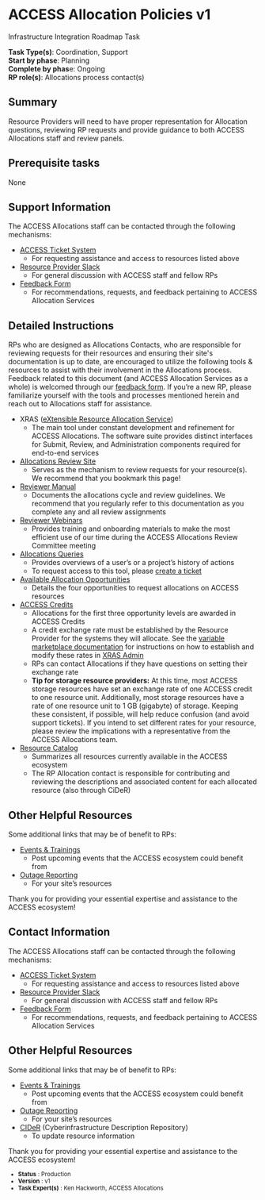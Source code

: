 # ACCESS Allocation Policies v1

Infrastructure Integration Roadmap Task

**Task Type(s)**: Coordination, Support  
**Start by phase**: Planning  
**Complete by phas**e: Ongoing  
**RP role(s)**: Allocations process contact(s)

## Summary

Resource Providers will need to have proper representation for Allocation questions, reviewing RP requests and provide guidance to both ACCESS Allocations staff and review panels.

## Prerequisite tasks

None

## Support Information

The ACCESS Allocations staff can be contacted through the following mechanisms:

* [ACCESS Ticket System](https://support.access-ci.org/open-a-ticket)
    * For requesting assistance and access to resources listed above
* [Resource Provider Slack](https://rpaccesscommu-wyz4369.slack.com)
    * For general discussion with ACCESS staff and fellow RPs
* [Feedback Form](https://docs.google.com/forms/d/e/1FAIpQLSdn-SXokNB_5s0r2SA_S9ZIZWZFlVPRD2OHepTH5HY2YND_zw/viewform)
    * For recommendations, requests, and feedback pertaining to ACCESS Allocation Services

## Detailed Instructions

RPs who are designed as Allocations Contacts, who are responsible for reviewing requests for their resources and ensuring their site's documentation is up to date, are encouraged to utilize the following tools & resources to assist with their involvement in the Allocations process. Feedback related to this document (and ACCESS Allocation Services as a whole) is welcomed through our [feedback form](https://docs.google.com/forms/d/e/1FAIpQLSdn-SXokNB_5s0r2SA_S9ZIZWZFlVPRD2OHepTH5HY2YND_zw/viewform). If you’re a new RP, please familiarize yourself with the tools and processes mentioned herein and reach out to Allocations staff for assistance.

* XRAS ([eXtensible Resource Allocation Service](https://allocations.access-ci.org/about-xras))
    * The main tool under constant development and refinement for ACCESS Allocations. The software suite provides distinct interfaces for Submit, Review, and Administration components required for end-to-end services
* [Allocations Review Site](https://review-access.xras.org/login)
    * Serves as the mechanism to review requests for your resource(s). We recommend that you bookmark this page!
* [Reviewer Manual](https://docs.google.com/document/d/1s0TLyKTXrKFjjVGJxE-7nwyzHfAwX-sjjBOJbsiprf4/edit#)
    * Documents the allocations cycle and review guidelines. We recommend that you regularly refer to this documentation as you complete any and all review assignments
* [Reviewer Webinars](https://drive.google.com/drive/folders/11TA2bibv0OxlkUWUba6cph6Fe1sGCcWi)
    * Provides training and onboarding materials to make the most efficient use of our time during the ACCESS Allocations Review Committee meeting
* [Allocations Queries](https://xacct-admin.access-ci.org/allocations_queries)
    * Provides overviews of a user’s or a project’s history of actions
    * To request access to this tool, please [create a ticket](https://support.access-ci.org/open-a-ticket)
* [Available Allocation Opportunities](https://allocations.access-ci.org/prepare-requests-overview)
    * Details the four opportunities to request allocations on ACCESS resources
* [ACCESS Credits](https://allocations.access-ci.org/use-credits-overview)
    * Allocations for the first three opportunity levels are awarded in ACCESS Credits
    * A credit exchange rate must be established by the Resource Provider for the systems they will allocate. See the [variable marketplace documentation](https://access-ci.atlassian.net/wiki/spaces/ACP/pages/1238073366/Variable+Marketplace+RP+Documentation#Variable-Marketplace) for instructions on how to establish and modify these rates in [XRAS Admin](https://admin-access.xras.org/)
    * RPs can contact Allocations if they have questions on setting their exchange rate
    * **Tip for storage resource providers:** At this time, most ACCESS storage resources
      have set an exchange rate of one ACCESS credit to one resource unit. Additionally,
      most storage resources have a rate of one resource unit to 1 GB (gigabyte)
      of storage. Keeping these consistent, if possible, will help reduce confusion
      (and avoid support tickets). If you intend to set different rates for your resource,
      please review the implications with a representative from the ACCESS Allocations team.
* [Resource Catalog](https://allocations.access-ci.org/resources)
    * Summarizes all resources currently available in the ACCESS ecosystem
    * The RP Allocation contact is responsible for contributing and reviewing the descriptions and associated content for each allocated resource (also through CiDeR)

## Other Helpful Resources

Some additional links that may be of benefit to RPs:

* [Events & Trainings](https://support.access-ci.org/events)
    * Post upcoming events that the ACCESS ecosystem could benefit from
* [Outage Reporting](https://operations.access-ci.org/infrastructure_news)
    * For your site’s resources

Thank you for providing your essential expertise and assistance to the ACCESS ecosystem!

## Contact Information

The ACCESS Allocations staff can be contacted through the following mechanisms:

* [ACCESS Ticket System](https://support.access-ci.org/open-a-ticket)
    * For requesting assistance and access to resources listed above
* [Resource Provider Slack](https://rpaccesscommu-wyz4369.slack.com)
    * For general discussion with ACCESS staff and fellow RPs
* [Feedback Form](https://docs.google.com/forms/d/e/1FAIpQLSdn-SXokNB_5s0r2SA_S9ZIZWZFlVPRD2OHepTH5HY2YND_zw/viewform)
    * For recommendations, requests, and feedback pertaining to ACCESS Allocation Services

## Other Helpful Resources

Some additional links that may be of benefit to RPs:

* [Events & Trainings](https://support.access-ci.org/events)
    * Post upcoming events that the ACCESS ecosystem could benefit from
* [Outage Reporting](https://operations.access-ci.org/infrastructure_news)
    * For your site’s resources
* [CIDeR](https://cider.access-ci.org/login) (Cyberinfrastructure Description Repository)
    * To update resource information

Thank you for providing your essential expertise and assistance to the ACCESS ecosystem!

<sub>
<ul class="document-meta-data">
    <li><strong>Status</strong> : Production</li>
    <li><strong>Version</strong> : v1</li>
    <li><strong>Task Expert(s)</strong> : Ken Hackworth, ACCESS Allocations</li>
</ul>
</sub>
<br/>
<br/>
